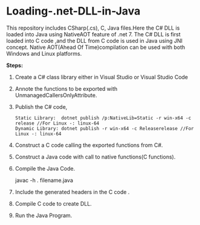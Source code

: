 # Loading-.net-DLL-in-Java

This repository includes CSharp(.cs), C, Java files.Here the C# DLL is loaded into Java using NativeAOT feature of .net 7.
The C# DLL is first loaded into C code ,and the DLL from  C code is used in Java using JNI concept.
Native AOT(Ahead Of Time)compilation can be used with both Windows and Linux platforms.

**Steps:**

1) Create a C# class library either in Visual Studio or Visual Studio Code    

2) Annote the functions to be exported with UnmanagedCallersOnlyAttribute.
     
3) Publish the C# code,

       Static Library:  dotnet publish /p:NativeLib=Static -r win-x64 -c release //For Linux -: linux-64
       Dynamic Library: dotnet publish -r win-x64 -c Releaserelease //For Linux -: linux-64
       
4) Construct a C code calling the exported functions from C#.

5) Construct a Java code with call to native functions(C functions).

6) Compile the Java Code.

      javac -h . filename.java

8) Include the generated headers in the C code .

7) Compile C code to create DLL.

8) Run the Java Program.
    

